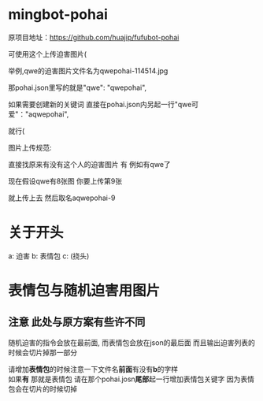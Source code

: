 # mingbot-pohai
原项目地址：<https://github.com/huajip/fufubot-pohai>


可使用这个上传迫害图片(

举例,qwe的迫害图片文件名为qwepohai-114514.jpg

那pohai.json里写的就是"qwe": "qwepohai",

如果需要创建新的关键词 直接在pohai.json内另起一行"qwe可爱"："aqwepohai",

就行(

图片上传规范:

直接找原来有没有这个人的迫害图片 有 例如有qwe了

现在假设qwe有8张图 你要上传第9张

就上传上去 然后取名aqwepohai-9

# 关于开头
a: 迫害
b: 表情包
c: (挠头)

# 表情包与随机迫害用图片
## 注意 此处与原方案有些许不同
随机迫害的指令会放在最前面, 而表情包会放在json的最后面 而且输出迫害列表的时候会切片掉那一部分

请增加**表情包**的时候注意一下文件名**前面**有没有**b**的字样  
如果**有** 那就是表情包 请在那个pohai.josn**尾部**起一行增加表情包关键字 因为表情包会在切片的时候切掉
